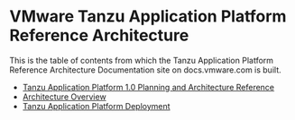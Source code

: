 # VMware Tanzu Application Platform Reference Architecture

This is the table of contents from which the Tanzu Application Platform Reference Architecture Documentation site on docs.vmware.com is built.

- [Tanzu Application Platform 1.0 Planning and Architecture Reference](./reference-designs/index-tap.md)
- [Architecture Overview](./reference-designs/tap-architecture-planning.md)
- [Tanzu Application Platform Deployment](./deployment-guides/tap.md)
